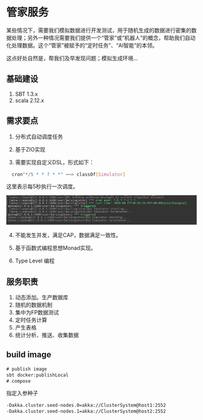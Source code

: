 管家服务
==========

某些情况下，需要我们模拟数据进行开发测试，用于随机生成的数据进行密集的数据处理；另外一种情况需要我们提供一个“管家”或“机器人”的概念，帮助我们自动化处理数据。这个“管家”被赋予的“定时任务”、“AI智能”的本领。

这点好处自然是，帮我们及早发现问题；模拟生成环境...

## 基础建设

1. SBT 1.3.x
2. scala 2.12.x

## 需求要点

1. 分布式自动调度任务

2. 基于ZIO实现

3. 需要实现自定义DSL，形式如下：

```bash
  cron"*/5 * * ? * *" ~~> classOf[Simulator]
```
这里表示每5秒执行一次调度。

![img](log.png)

4. 不能发生并发，满足CAP，数据满足一致性。

5. 基于函数式编程思想Monad实现。

6. Type Level 编程

## 服务职责

1. 动态添加。生产数据库
2. 随机的数据机制
3. 集中为FP数据测试
4. 定时任务计算
5. 产生表格
6. 统计分析、推送、收集数据

## build image

```shell script
# publish image
sbt docker:publishLocal
# compose
```

指定入参种子

```shell script
-Dakka.cluster.seed-nodes.0=akka://ClusterSystem@host1:2552
-Dakka.cluster.seed-nodes.1=akka://ClusterSystem@host2:2552
```
